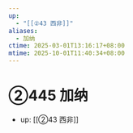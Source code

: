 ```yaml
---
up:
  - "[[②43 西非]]"
aliases:
  - 加纳
ctime: 2025-03-01T13:16:17+08:00
mtime: 2025-10-01T11:40:34+08:00
---
```


# ②445 加纳

- up: [[②43 西非]]
